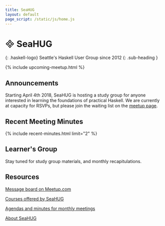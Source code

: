 ```yaml
---
title: SeaHUG
layout: default
page_script: /static/js/home.js
---
```

# &#57344; <span>SeaHUG</span>
{: .haskell-logo}
Seattle's Haskell User Group since 2012
{: .sub-heading }

{% include upcoming-meetup.html %}

## Announcements

Starting April 4th 2018, SeaHUG is hosting a study group for anyone interested in learning the foundations of practical Haskell.  We are currently at capacity for RSVPs, but please join the waiting list on the [meetup page][learners].

## Recent Meeting Minutes

{% include recent-minutes.html limit="2" %}

## Learner's Group

Stay tuned for study group materials, and monthly recapitulations.

## Resources

[Message board on Meetup.com][message-board]

[Courses offered by SeaHUG](/courses)

[Agendas and minutes for monthly meetings](/minutes)

[About SeaHUG](/about)

[learners]: https://www.meetup.com/seahug/events/zdbklpyxgbgb/
[meetup]: http://www.meetup.com/seahug/
[message-board]: https://www.meetup.com/SEAHUG/messages/boards/

